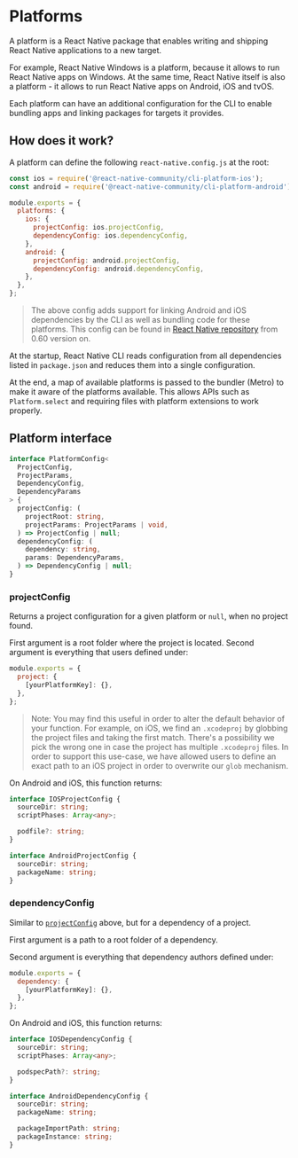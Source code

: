 # Platforms

A platform is a React Native package that enables writing and shipping React Native applications to a new target.

For example, React Native Windows is a platform, because it allows to run React Native apps on Windows. At the same time, React Native itself is also a platform - it allows to run React Native apps on Android, iOS and tvOS.

Each platform can have an additional configuration for the CLI to enable bundling apps and linking packages for targets it provides.

## How does it work?

A platform can define the following `react-native.config.js` at the root:

```js
const ios = require('@react-native-community/cli-platform-ios');
const android = require('@react-native-community/cli-platform-android');

module.exports = {
  platforms: {
    ios: {
      projectConfig: ios.projectConfig,
      dependencyConfig: ios.dependencyConfig,
    },
    android: {
      projectConfig: android.projectConfig,
      dependencyConfig: android.dependencyConfig,
    },
  },
};
```

> The above config adds support for linking Android and iOS dependencies by the CLI as well as bundling code for these platforms. This config can be found in [React Native repository](https://github.com/facebook/react-native/blob/0.60-stable/react-native.config.js) from 0.60 version on.

At the startup, React Native CLI reads configuration from all dependencies listed in `package.json` and reduces them into a single configuration.

At the end, a map of available platforms is passed to the bundler (Metro) to make it aware of the platforms available. This allows APIs such as `Platform.select` and requiring files with platform extensions to work properly.

## Platform interface

```ts
interface PlatformConfig<
  ProjectConfig,
  ProjectParams,
  DependencyConfig,
  DependencyParams
> {
  projectConfig: (
    projectRoot: string,
    projectParams: ProjectParams | void,
  ) => ProjectConfig | null;
  dependencyConfig: (
    dependency: string,
    params: DependencyParams,
  ) => DependencyConfig | null;
}
```

### projectConfig

Returns a project configuration for a given platform or `null`, when no project found.

First argument is a root folder where the project is located. Second argument is everything that users defined under:

```js
module.exports = {
  project: {
    [yourPlatformKey]: {},
  },
};
```

> Note: You may find this useful in order to alter the default behavior of your function. For example, on iOS, we find an `.xcodeproj` by globbing the project files and taking the first match. There's a possibility we pick the wrong one in case the project has multiple `.xcodeproj` files. In order to support this use-case, we have allowed users to define an exact path to an iOS project in order to overwrite our `glob` mechanism.

On Android and iOS, this function returns:

```ts
interface IOSProjectConfig {
  sourceDir: string;
  scriptPhases: Array<any>;

  podfile?: string;
}

interface AndroidProjectConfig {
  sourceDir: string;
  packageName: string;
}
```

### dependencyConfig

Similar to [`projectConfig`](#projectconfig) above, but for a dependency of a project.

First argument is a path to a root folder of a dependency.

Second argument is everything that dependency authors defined under:

```js
module.exports = {
  dependency: {
    [yourPlatformKey]: {},
  },
};
```

On Android and iOS, this function returns:

```ts
interface IOSDependencyConfig {
  sourceDir: string;
  scriptPhases: Array<any>;

  podspecPath?: string;
}

interface AndroidDependencyConfig {
  sourceDir: string;
  packageName: string;

  packageImportPath: string;
  packageInstance: string;
}
```
